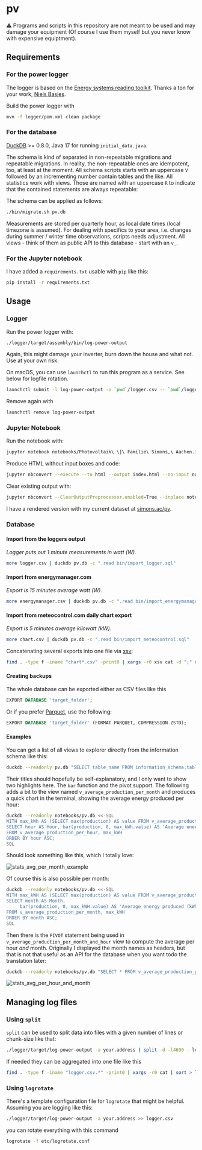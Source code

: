 # pv

⚠️ Programs and scripts in this repository are not meant to be used and may damage your equipment (Of course I use them myself but you never know with expensive equiptment).

## Requirements

### For the power logger

The logger is based on the [Energy systems reading toolkit](https://energy.basjes.nl). Thanks a ton for your work, [Niels Basjes](https://mastodon.basjes.nl/@niels). 

Build the power logger with

```bash
mvn -f logger/pom.xml clean package
```

### For the database

[DuckDB](https://duckdb.org) >= 0.8.0, Java 17 for running `initial_data.java`.

The schema is kind of separated in non-repeatable migrations and repeatable migrations. 
In reality, the non-repeatable ones are idempotent, too, at least at the moment. 
All schema scripts starts with an uppercase `V` followed by an incrementing number contain tables and the like.
All statistics work with views. Those are named with an uppercase `R` to indicate that the contained statements are always repeatable:

The schema can be applied as follows:

```bash
./bin/migrate.sh pv.db
```

Measurements are stored per quarterly hour, as local date times (local timezone is assumed). 
For dealing with specifics to your area, i.e. changes during summer / winter time observations, scripts needs adjustment.
All views - think of them as public API to this database - start with an `v_`.

### For the Jupyter notebook

I have added a `requirements.txt` usable with `pip` like this:

```bash
pip install -r requirements.txt
```

## Usage

### Logger

Run the power logger with:

```bash
./logger/target/assembly/bin/log-power-output
```

Again, this might damage your inverter, burn down the house and what not. Use at your own risk.

On macOS, you can use `launchctl` to run this program as a service. See below for logfile rotation.

```bash
launchctl submit -l log-power-output -o `pwd`/logger.csv -- `pwd`/logger/target/log-power-output -a your.address 
```

Remove again with

```bash
launchctl remove log-power-output
```

### Jupyter Notebook

Run the notebook with:

```bash
jupyter notebook notebooks/Photovoltaik\ \|\ Familie\ Simons,\ Aachen.ipynb
```

Produce HTML without input boxes and code:

```bash
jupyter nbconvert --execute --to html --output index.html --no-input notebooks/Photovoltaik\ \|\ Familie\ Simons,\ Aachen.ipynb
```

Clear existing output with:

```bash
jupyter nbconvert --ClearOutputPreprocessor.enabled=True --inplace notebooks/Photovoltaik\ \|\ Familie\ Simons,\ Aachen.ipynb
```

I have a rendered version with my current dataset at [simons.ac/pv](http://simons.ac/pv).

### Database

#### Import from the loggers output

_Logger puts out 1 minute measurements in watt (W)._

```bash
more logger.csv | duckdb pv.db -c ".read bin/import_logger.sql"
```

#### Import from energymanager.com

_Export is 15 minutes average watt (W)_.

```bash
more energymanager.csv | duckdb pv.db -c ".read bin/import_energymanager.sql"
```

#### Import from meteocontrol.com daily chart export

_Export is 5 minutes average kilowatt (kW)._

```bash
more chart.csv | duckdb pv.db -c ".read bin/import_meteocontrol.sql"
```

Concatenating several exports into one file via [xsv](https://github.com/BurntSushi/xsv):

```bash
find . -type f -iname "chart*.csv" -print0 | xargs -r0 xsv cat -d ";" rows | xsv fmt -t ";" | duckdb pv.db -c ".read bin/import_meteocontrol.sql"
```

#### Creating backups

The whole database can be exported either as CSV files like this

```sql
EXPORT DATABASE 'target_folder';
```

Or if you prefer [Parquet](https://parquet.apache.org), use the following:

```sql
EXPORT DATABASE 'target_folder' (FORMAT PARQUET, COMPRESSION ZSTD);
```

#### Examples

You can get a list of all views to explorer directly from the information schema like this:

```bash
duckdb --readonly pv.db "SELECT table_name FROM information_schema.tables WHERE table_type = 'VIEW' ORDER BY table_name ASC"
```

Their titles should hopefully be self-explanatory, and I only want to show two highlights here. 
The `bar` function and the pivot support. The following adds a bit to the view named `v_average_production_per_month` and produces a quick chart in the terminal, showing the average energy produced per hour:

```bash
duckdb --readonly notebooks/pv.db <<-SQL
WITH max_kWh AS (SELECT max(production) AS value FROM v_average_production_per_hour)
SELECT hour AS Hour, bar(production, 0, max_kWh.value) AS 'Average energy produced (kWh)'
FROM v_average_production_per_hour, max_kWH
ORDER BY hour ASC;
SQL
```

Should look something like this, which I totally love:

![stats_avg_per_month_example](media/stats_avg_per_hour.png)

Of course this is also possible per month:

```bash
duckdb --readonly notebooks/pv.db <<-SQL
WITH max_kWH AS (SELECT max(production) AS value FROM v_average_production_per_month)
SELECT month AS Month, 
     bar(production, 0, max_kWH.value) AS 'Average energy produced (kWh)'
FROM v_average_production_per_month, max_kWH
ORDER BY month ASC;
SQL
```

Then there is the `PIVOT` statement being used in `v_average_production_per_month_and_hour` view to compute the average per
hour _and_ month. Originally I displayed the month names as headers, but that is not that useful as an API for the database when you want todo the translation later:

```bash
duckdb --readonly notebooks/pv.db "SELECT * FROM v_average_production_per_month_and_hour"
```
![stats_avg_per_hour_and_month](media/stats_avg_per_hour_and_month.png)

## Managing log files

### Using `split`

`split` can be used to split data into files with a given number of lines or chunk-size like that:

```bash
./logger/target/log-power-output -a your.address | split -d -l4690 - logger.csv.
```

If needed they can be aggregated into one file like this

```bash
find . -type f -iname "logger.csv.*" -print0 | xargs -r0 cat | sort > logger.csv
```

### Using `logrotate`

There's a template configuration file for `logrotate` that might be helpful. Assuming you are logging like this:

```bash
./logger/target/log-power-output -a your.address >> logger.csv
```

you can rotate everything with this command

```bash
logrotate -f etc/logrotate.conf 
```
